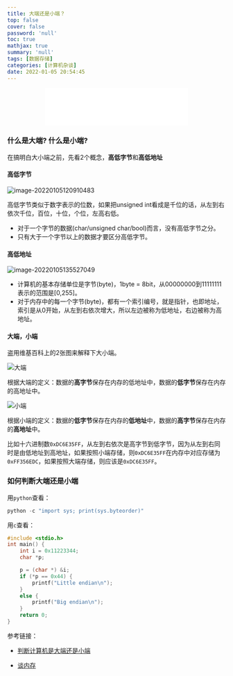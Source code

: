 ```yaml
---
title: 大端还是小端？
top: false
cover: false
password: 'null'
toc: true
mathjax: true
summary: 'null'
tags: [数据存储]
categories: [计算机杂谈]
date: 2022-01-05 20:54:45
---
```


<div align="middle"><iframe frameborder="no" border="0" marginwidth="0" marginheight="0" width=330 height=86 src="//music.163.com/outchain/player?type=2&id=3560361&auto=1&height=66"></iframe></div>



### 什么是大端? 什么是小端?

在搞明白大小端之前，先看2个概念，**高低字节**和**高低地址**

#### 高低字节



![image-20220105120910483](https://img.heshipeng.com/202201051209394.png?watermark/2/text/5YWz5rOo5b6u5L-h5YWs5LyX5Y-377ya6YCG5ZCR5LiA5q2l5q2l/font/5a6L5L2T/fontsize/300)

高低字节类似于数字表示的位数，如果把unsigned int看成是千位的话，从左到右依次千位，百位，十位，个位，左高右低。

* 对于一个字节的数据(char/unsigned char/bool)而言，没有高低字节之分。
* 只有大于一个字节以上的数据才要区分高低字节。



#### 高低地址



![image-20220105135527049](https://img.heshipeng.com/202201051355138.png?watermark/2/text/5YWz5rOo5b6u5L-h5YWs5LyX5Y-377ya6YCG5ZCR5LiA5q2l5q2l/font/5a6L5L2T/fontsize/300)

* 计算机的基本存储单位是字节(byte)，1byte = 8bit，从00000000到11111111表示的范围是[0,255]。
* 对于内存中的每一个字节(byte)，都有一个索引编号，就是指针，也即地址，索引是从0开始，从左到右依次增大，所以左边被称为低地址，右边被称为高地址。



#### 大端，小端

盗用维基百科上的2张图来解释下大小端。

![大端](https://img.heshipeng.com/202201051401228.png?watermark/2/text/5YWz5rOo5b6u5L-h5YWs5LyX5Y-377ya6YCG5ZCR5LiA5q2l5q2l/font/5a6L5L2T/fontsize/300)

根据大端的定义：数据的**高字节**保存在内存的低地址中，数据的**低字节**保存在内存的高地址中。



![小端](https://img.heshipeng.com/202201051407227.png?watermark/2/text/5YWz5rOo5b6u5L-h5YWs5LyX5Y-377ya6YCG5ZCR5LiA5q2l5q2l/font/5a6L5L2T/fontsize/300)

根据小端的定义：数据的**低字节**保存在内存的**低地址**中，数据的**高字节**保存在内存的**高地址**中。



比如十六进制数`0xDC6E35FF`，从左到右依次是高字节到低字节，因为从左到右同时是由低地址到高地址，如果按照小端存储，则`0xDC6E35FF`在内存中对应存储为`0xFF356EDC`，如果按照大端存储，则应该是`0xDC6E35FF`。



### 如何判断大端还是小端

用`python`查看：

```python
python -c "import sys; print(sys.byteorder)"
```



用`c`查看：

```c
#include <stdio.h>
int main() {
    int i = 0x11223344;
    char *p;

    p = (char *) &i;
    if (*p == 0x44) {
        printf("Little endian\n");
    }
    else {
        printf("Big endian\n");
    }
    return 0;
}
```



参考链接：

* [判断计算机是大端还是小端](https://blog.csdn.net/lwfcgz/article/details/50476051)

* [谈内存](https://www.jianshu.com/p/c41741b5c19d)

